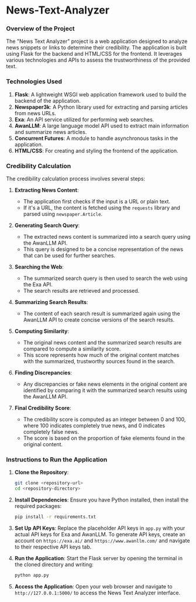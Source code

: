 # News-Text-Analyzer
### Overview of the Project

The "News Text Analyzer" project is a web application designed to analyze news snippets or links to determine their credibility. The application is built using Flask for the backend and HTML/CSS for the frontend. It leverages various technologies and APIs to assess the trustworthiness of the provided text.

### Technologies Used

1. **Flask**: A lightweight WSGI web application framework used to build the backend of the application.
2. **Newspaper3k**: A Python library used for extracting and parsing articles from news URLs.
3. **Exa**: An API service utilized for performing web searches.
4. **AwanLLM**: A large language model API used to extract main information and summarize news articles.
5. **Concurrent Futures**: A module to handle asynchronous tasks in the application.
6. **HTML/CSS**: For creating and styling the frontend of the application.

### Credibility Calculation

The credibility calculation process involves several steps:

1. **Extracting News Content**:
   - The application first checks if the input is a URL or plain text.
   - If it's a URL, the content is fetched using the `requests` library and parsed using `newspaper.Article`.

2. **Generating Search Query**:
   - The extracted news content is summarized into a search query using the AwanLLM API.
   - This query is designed to be a concise representation of the news that can be used for further searches.

3. **Searching the Web**:
   - The summarized search query is then used to search the web using the Exa API.
   - The search results are retrieved and processed.

4. **Summarizing Search Results**:
   - The content of each search result is summarized again using the AwanLLM API to create concise versions of the search results.

5. **Computing Similarity**:
   - The original news content and the summarized search results are compared to compute a similarity score.
   - This score represents how much of the original content matches with the summarized, trustworthy sources found in the search.

6. **Finding Discrepancies**:
   - Any discrepancies or fake news elements in the original content are identified by comparing it with the summarized search results using the AwanLLM API.

7. **Final Credibility Score**:
   - The credibility score is computed as an integer between 0 and 100, where 100 indicates completely true news, and 0 indicates completely false news.
   - The score is based on the proportion of fake elements found in the original content.

### Instructions to Run the Application

1. **Clone the Repository**:
   ```bash
   git clone <repository-url>
   cd <repository-directory>
   ```

2. **Install Dependencies**:
   Ensure you have Python installed, then install the required packages:
   ```bash
   pip install -r requirements.txt
   ```
   
3. **Set Up API Keys**:
   Replace the placeholder API keys in `app.py` with your actual API keys for Exa and AwanLLM.
   To generate API keys, create an account on `https://exa.ai/` and `https://www.awanllm.com/` and navigate to their respective API keys tab.

4. **Run the Application**:
   Start the Flask server by opening the terminal in the cloned directory and writing:
   ```bash
   python app.py
   ```

5. **Access the Application**:
   Open your web browser and navigate to `http://127.0.0.1:5000/` to access the News Text Analyzer interface.
